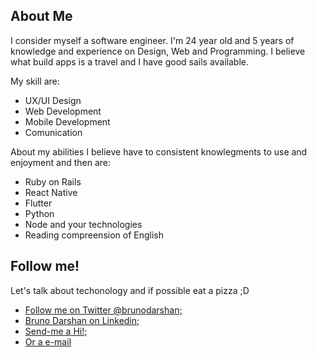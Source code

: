 ## About Me

I consider myself a software engineer. I'm 24 year old and 5 years of knowledge and experience on Design, Web and Programming. I believe what build apps is a travel and I have good sails available. 

My skill are:

- UX/UI Design
- Web Development
- Mobile Development
- Comunication

About my abilities I believe have to consistent knowlegments to use and enjoyment and then are:

- Ruby on Rails
- React Native
- Flutter
- Python
- Node and your technologies
- Reading compreension of English

## Follow me!

Let's talk about techonology and if possible eat a pizza ;D

- [Follow me on Twitter @brunodarshan;](https://twitter.com/brunodarshan)
- [Bruno Darshan on Linkedin;](https://www.linkedin.com/in/brunodarshan/)
- [Send-me a Hi!;](tel:+5586933000711)
- [Or a e-mail](mailto:brunodarshan@gmail.com)
